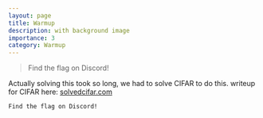 ```yaml
---
layout: page
title: Warmup
description: with background image
importance: 3
category: Warmup
---
```


> Find the flag on Discord!

Actually solving this took so long, we had to solve CIFAR to do this. writeup for CIFAR here: [solvedcifar.com](https://solvedcifar.com)

```markdown
Find the flag on Discord!
```

